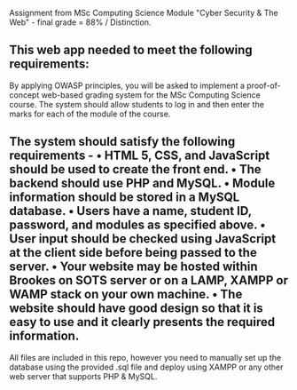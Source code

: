 Assignment from MSc Computing Science Module "Cyber Security & The Web" - final grade = 88% / Distinction.

This web app needed to meet the following requirements:
----
By applying OWASP principles, you will be asked to implement a proof-of-concept web-based grading system for the MSc Computing Science course. The system should allow students to log in and then enter the marks for each of the module of the course.

The system should satisfy the following requirements -
• HTML 5, CSS, and JavaScript should be used to create the front end.
• The backend should use PHP and MySQL.
• Module information should be stored in a MySQL database.
• Users have a name, student ID, password, and modules as specified above.
• User input should be checked using JavaScript at the client side before being passed to
the server.
• Your website may be hosted within Brookes on SOTS server or on a LAMP, XAMPP
or WAMP stack on your own machine.
• The website should have good design so that it is easy to use and it clearly presents the
required information.
----


All files are included in this repo, however you need to manually set up the database using the provided .sql file and deploy using XAMPP or any other web server that supports PHP & MySQL.
